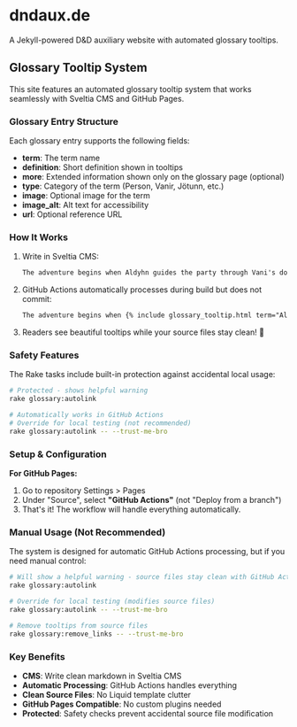 # dndaux.de

A Jekyll-powered D&D auxiliary website with automated glossary tooltips.

## Glossary Tooltip System

This site features an automated glossary tooltip system that works seamlessly with Sveltia CMS and GitHub Pages.

### Glossary Entry Structure

Each glossary entry supports the following fields:
- **term**: The term name
- **definition**: Short definition shown in tooltips
- **more**: Extended information shown only on the glossary page (optional)
- **type**: Category of the term (Person, Vanir, Jötunn, etc.)
- **image**: Optional image for the term
- **image_alt**: Alt text for accessibility
- **url**: Optional reference URL

### How It Works

1. Write in Sveltia CMS:
   ```markdown
   The adventure begins when Aldyhn guides the party through Vani's domain...
   ```

2. GitHub Actions automatically processes during build but does not commit:
   ```markdown
   The adventure begins when {% include glossary_tooltip.html term="Aldyhn" %} guides the party through {% include glossary_tooltip.html term="Vani" %}'s domain...
   ```

3. Readers see beautiful tooltips while your source files stay clean! 🎉

###  Safety Features

The Rake tasks include built-in protection against accidental local usage:

```bash
# Protected - shows helpful warning
rake glossary:autolink

# Automatically works in GitHub Actions
# Override for local testing (not recommended)
rake glossary:autolink -- --trust-me-bro
```

### Setup & Configuration

**For GitHub Pages:**
1. Go to repository Settings > Pages
2. Under "Source", select **"GitHub Actions"** (not "Deploy from a branch")
3. That's it! The workflow will handle everything automatically.

### Manual Usage (Not Recommended)

The system is designed for automatic GitHub Actions processing, but if you need manual control:

```bash
# Will show a helpful warning - source files stay clean with GitHub Actions!
rake glossary:autolink

# Override for local testing (modifies source files)
rake glossary:autolink -- --trust-me-bro

# Remove tooltips from source files
rake glossary:remove_links -- --trust-me-bro
```

### Key Benefits

- **CMS**: Write clean markdown in Sveltia CMS
- **Automatic Processing**: GitHub Actions handles everything
- **Clean Source Files**: No Liquid template clutter
- **GitHub Pages Compatible**: No custom plugins needed
- **Protected**: Safety checks prevent accidental source file modification
